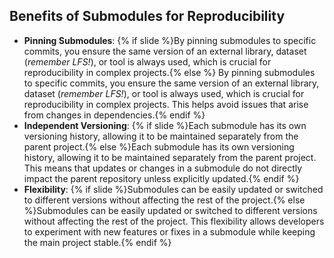 ## Benefits of <i class="fab fa-git"></i> Submodules <i class="fa-solid fa-folder-tree"></i> for Reproducibility

- **Pinning Submodules**: {% if slide %}By pinning submodules to specific commits, you ensure the same version of an external library, dataset (_remember <i class="fab fa-git"></i> LFS!_), or tool is always used, which is crucial for reproducibility in complex projects.{% else %} By pinning submodules to specific commits, you ensure the same version of an external library, dataset (_remember <i class="fab fa-git"></i> LFS!_), or tool is always used, which is crucial for reproducibility in complex projects.
  This helps avoid issues that arise from changes in dependencies.{% endif %}
- **Independent Versioning**: {% if slide %}Each submodule has its own versioning history, allowing it to be maintained separately from the parent project.{% else %}Each submodule has its own versioning history, allowing it to be maintained separately from the parent project.
  This means that updates or changes in a submodule do not directly impact the parent repository unless explicitly updated.{% endif %}
- **Flexibility**: {% if slide %}Submodules can be easily updated or switched to different versions without affecting the rest of the project.{% else %}Submodules can be easily updated or switched to different versions without affecting the rest of the project.
  This flexibility allows developers to experiment with new features or fixes in a submodule while keeping the main project stable.{% endif %}
